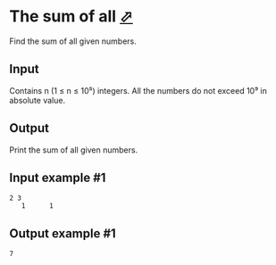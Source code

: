 # The sum of all [⬀](https://www.e-olymp.com/en/problems/520)
Find the sum of all given numbers.

## Input
Contains n (1 ≤ n ≤ 10⁵) integers. All the numbers do not exceed 10⁹ in absolute value.

## Output
Print the sum of all given numbers.

## Input example #1
```
2 3
   1      1
```

## Output example #1
```
7
```
